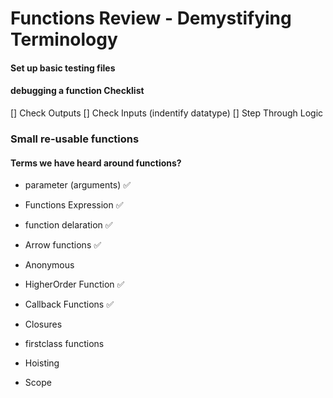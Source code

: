# Functions Review - Demystifying Terminology

#### Set up basic testing files

#### debugging a function Checklist
  [] Check Outputs 
  [] Check Inputs (indentify datatype)
  [] Step Through Logic

### Small re-usable functions


#### Terms we have heard around functions?
- parameter (arguments) ✅
- Functions Expression ✅
- function delaration ✅ 
- Arrow functions ✅
- Anonymous

- HigherOrder Function ✅
- Callback Functions ✅ 
- Closures 
- firstclass functions

- Hoisting 
- Scope